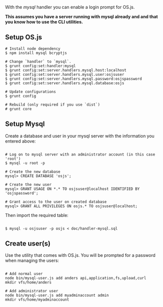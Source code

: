 With the *mysql* handler you can enable a login prompt for OS.js.

**This assumes you have a server running with mysql already and and that you know how to use the CLI utilities.**

## Setup OS.js

```
# Install node dependency
$ npm install mysql bcryptjs

# Change `handler` to `mysql`.
$ grunt config:set:handler:mysql
$ grunt config:set:server.handlers.mysql.host:localhost
$ grunt config:set:server.handlers.mysql.user:osjsuser
$ grunt config:set:server.handlers.mysql.password:osjspassword
$ grunt config:set:server.handlers.mysql.database:osjs

# Update configurations
$ grunt config

# Rebuild (only required if you use `dist`)
# grunt core

```

## Setup Mysql

Create a database and user in your mysql server with the information you entered above:

```

# Log on to mysql server with an administrator account (in this case 'root')
$ mysql -u root -p

# Create the new database
mysql> CREATE DATABASE 'osjs';

# Create the new user
mysql> GRANT USAGE ON *.* TO osjsuser@localhost IDENTIFIED BY 'osjspassword';

# Grant access to the user on created database
mysql> GRANT ALL PRIVILEGES ON osjs.* TO osjsuser@localhost;

```

Then import the required table:

```

$ mysql -u osjsuser -p osjs < doc/handler-mysql.sql

```

## Create user(s)

Use the utility that comes with OS.js. You will be prompted for a password when managing the users:

```

# Add normal user
node bin/mysql-user.js add anders api,application,fs,upload,curl
mkdir vfs/home/anders

# Add administrator user
node bin/mysql-user.js add myadminaccount admin
mkdir vfs/home/myadminaccount

```
